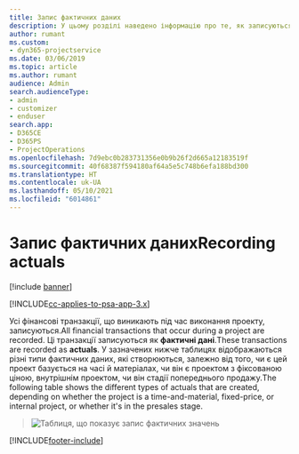 ```yaml
---
title: Запис фактичних даних
description: У цьому розділі наведено інформацію про те, як записуються фактичні дані.
author: rumant
ms.custom:
- dyn365-projectservice
ms.date: 03/06/2019
ms.topic: article
ms.author: rumant
audience: Admin
search.audienceType:
- admin
- customizer
- enduser
search.app:
- D365CE
- D365PS
- ProjectOperations
ms.openlocfilehash: 7d9ebc0b283731356e0b9b26f2d665a12183519f
ms.sourcegitcommit: 40f68387f594180af64a5e5c748b6efa188bd300
ms.translationtype: HT
ms.contentlocale: uk-UA
ms.lasthandoff: 05/10/2021
ms.locfileid: "6014861"
---
```

# <a name="recording-actuals"></a><span data-ttu-id="fa4c2-103">Запис фактичних даних</span><span class="sxs-lookup"><span data-stu-id="fa4c2-103">Recording actuals</span></span> 

[!include [banner](../includes/psa-now-project-operations.md)]

[!INCLUDE[cc-applies-to-psa-app-3.x](../includes/cc-applies-to-psa-app-3x.md)]

<span data-ttu-id="fa4c2-104">Усі фінансові транзакції, що виникають під час виконання проекту, записуються.</span><span class="sxs-lookup"><span data-stu-id="fa4c2-104">All financial transactions that occur during a project are recorded.</span></span> <span data-ttu-id="fa4c2-105">Ці транзакції записуються як **фактичні дані**.</span><span class="sxs-lookup"><span data-stu-id="fa4c2-105">These transactions are recorded as **actuals**.</span></span> <span data-ttu-id="fa4c2-106">У зазначених нижче таблицях відображаються різні типи фактичних даних, які створюються, залежно від того, чи є цей проект базується на часі й матеріалах, чи він є проектом з фіксованою ціною, внутрішнім проектом, чи він стадії попереднього продажу.</span><span class="sxs-lookup"><span data-stu-id="fa4c2-106">The following table shows the different types of actuals that are created, depending on whether the project is a time-and-material, fixed-price, or internal project, or whether it's in the presales stage.</span></span>

> ![Таблиця, що показує запис фактичних значень](media/advanced-table2.png)


[!INCLUDE[footer-include](../includes/footer-banner.md)]